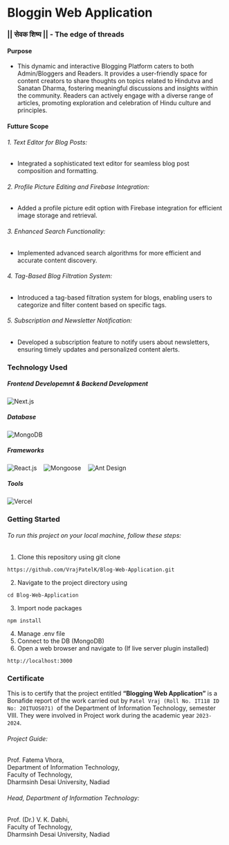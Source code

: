 # Bloggin Web Application

### || सेवक शिष्य || - The edge of threads

#### Purpose

- This dynamic and interactive Blogging Platform caters to both Admin/Bloggers and Readers. It provides a user-friendly space for content creators to share thoughts on topics related to Hindutva and Sanatan Dharma, fostering meaningful discussions and insights within the community. Readers can actively engage with a diverse range of articles, promoting exploration and celebration of Hindu culture and principles.

#### Futture Scope

###### 1. Text Editor for Blog Posts:

- Integrated a sophisticated text editor for seamless blog post composition and formatting.

###### 2. Profile Picture Editing and Firebase Integration:

- Added a profile picture edit option with Firebase integration for efficient image storage and retrieval.

###### 3. Enhanced Search Functionality:

- Implemented advanced search algorithms for more efficient and accurate content discovery.

###### 4. Tag-Based Blog Filtration System:

- Introduced a tag-based filtration system for blogs, enabling users to categorize and filter content based on specific tags.

###### 5. Subscription and Newsletter Notification:

- Developed a subscription feature to notify users about newsletters, ensuring timely updates and personalized content alerts.

### Technology Used

##### Frontend Developemnt & Backend Development

<div>
    <p style="display:flex; justify-content: start; align-items: center;">
        <img src="https://img.shields.io/badge/-Next.js-black.svg" alt="Next.js" style="margin-right:1rem">
    </p>
</div>

##### Database

<div>
    <p style="display:flex; justify-content: start; align-items: center;">
        <img src="https://img.shields.io/badge/-MongoDB-green.svg" alt="MongoDB" style="margin-right:1rem">
    </p>
</div>

##### Frameworks

<div>
    <p style="display:flex; justify-content: start; align-items: center;">
        <img src="https://img.shields.io/badge/-React.js-darkblue.svg" alt="React.js" style="margin-right:1rem">
        <img src="https://img.shields.io/badge/-Mongoose-green.svg" alt="Mongoose" style="margin-right:1rem">
        <img src="https://img.shields.io/badge/-Ant Design-blue.svg" alt="Ant Design" style="margin-right:1rem">
    </p>
</div>

##### Tools

<div>
    <p style="display:flex; justify-content: start; align-items: center;">
        <img src="https://img.shields.io/badge/-Vercel-black.svg" alt="Vercel" style="margin-right:1rem">
    </p>
</div>

### Getting Started

###### To run this project on your local machine, follow these steps:

1. Clone this repository using git clone

```
https://github.com/VrajPatelK/Blog-Web-Application.git
```

2. Navigate to the project directory using

```
cd Blog-Web-Application
```

3. Import node packages

```
npm install
```

4. Manage .env file
5. Connect to the DB (MongoDB)
6. Open a web browser and navigate to (If live server plugin installed)

```
http://localhost:3000
```

### Certificate

This is to certify that the project entitled <b>“Blogging Web Application”</b> is a Bonafide report of the work carried out by `Patel Vraj (Roll No. IT118 ID No: 20ITUOS071) `of the Department of Information Technology, semester VIII. They were involved in Project work during the academic year `2023-2024`.

###### Project Guide:

Prof. Fatema Vhora,<br>
Department of Information Technology,<br>
Faculty of Technology,<br>
Dharmsinh Desai University, Nadiad<br>

###### Head, Department of Information Technology:

Prof. (Dr.) V. K. Dabhi,<br>
Faculty of Technology,<br>
Dharmsinh Desai University, Nadiad<br>
